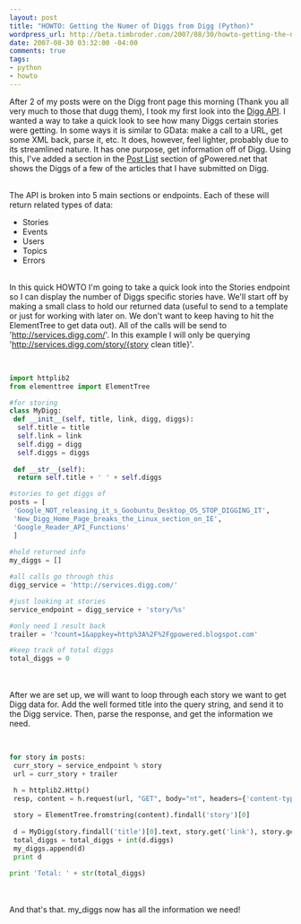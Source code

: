 ```yaml
--- 
layout: post
title: "HOWTO: Getting the Numer of Diggs from Digg (Python)"
wordpress_url: http://beta.timbroder.com/2007/08/30/howto-getting-the-numer-of-diggs-from-digg-python/
date: 2007-08-30 03:32:00 -04:00
comments: true
tags: 
- python
- howto
---
```

After 2 of my posts were on the Digg front page this morning (Thank you all very much to those that dugg them), I took my first look into the <a href="http://apidoc.digg.com/">Digg API</a>.  I wanted a way to take a quick look to see how many Diggs certain stories were getting.  In some ways it is similar to GData: make a call to a URL, get some XML back, parse it, etc.  It does, however, feel lighter, probably due to its streamlined nature.  It has one purpose, get information off of Digg.  Using this, I've added a section in the <a href="http://gpowered.net/g/postlist/">Post List</a> section of gPowered.net that shows the Diggs of a few of the articles that I have submitted on Digg.   <br /><br />

The API is broken into 5 main sections or endpoints.  Each of these will return related types of data:<br />
- Stories<br />
- Events<br />
- Users<br />
- Topics<br />
- Errors<br /><br />

In this quick HOWTO I'm going to take a quick look into the Stories endpoint so I can display the number of Diggs specific stories have.  We'll start off by making a small class to hold our returned data (useful to send to a template or just for working with later on.  We don't want to keep having to hit the ElementTree to get data out).  All of the calls will be send to 'http://services.digg.com/'.  In this example I will only be querying 'http://services.digg.com/story/{story clean title}'.<br /><br />

``` python

import httplib2  
from elementtree import ElementTree  

#for storing
class MyDigg:
 def __init__(self, title, link, digg, diggs):
  self.title = title
  self.link = link
  self.digg = digg
  self.diggs = diggs
 
 def __str__(self):
  return self.title + ' ' + self.diggs

#stories to get diggs of  
posts = [
 'Google_NOT_releasing_it_s_Goobuntu_Desktop_OS_STOP_DIGGING_IT', 
 'New_Digg_Home_Page_breaks_the_Linux_section_on_IE',
 'Google_Reader_API_Functions'
 ]
 
#hold returned info
my_diggs = []

#all calls go through this
digg_service = 'http://services.digg.com/'

#just looking at stories
service_endpoint = digg_service + 'story/%s'

#only need 1 result back
trailer = '?count=1&appkey=http%3A%2F%2Fgpowered.blogspot.com'

#keep track of total diggs
total_diggs = 0
``` 

<br /><br />
After we are set up, we will want to loop through each story we want to get Digg data for.  Add the well formed title into the query string, and send it to the Digg service.  Then, parse the response, and get the information we need.
<br /><br />
``` python

for story in posts:
 curr_story = service_endpoint % story
 url = curr_story + trailer

 h = httplib2.Http() 
 resp, content = h.request(url, "GET", body="nt", headers={'content-type':'text/plain'} )
 
 story = ElementTree.fromstring(content).findall('story')[0]
 
 d = MyDigg(story.findall('title')[0].text, story.get('link'), story.get('href'), story.get('diggs'))
 total_diggs = total_diggs + int(d.diggs)
 my_diggs.append(d)
 print d

print 'Total: ' + str(total_diggs)
``` 

<br /><br />
And that's that.  my_diggs now has all the information we need!
